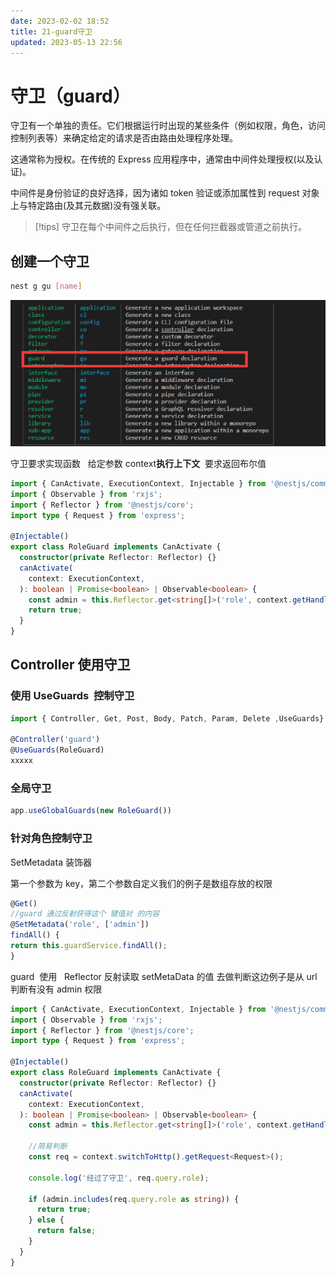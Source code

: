 ```yaml
---
date: 2023-02-02 18:52
title: 21-guard守卫
updated: 2023-05-13 22:56
---
```


# 守卫（guard）

守卫有一个单独的责任。它们根据运行时出现的某些条件（例如权限，角色，访问控制列表等）来确定给定的请求是否由路由处理程序处理。

这通常称为授权。在传统的 Express 应用程序中，通常由中间件处理授权(以及认证)。

中间件是身份验证的良好选择，因为诸如 token 验证或添加属性到 request 对象上与特定路由(及其元数据)没有强关联。

> [!tips]
> 守卫在每个中间件之后执行，但在任何拦截器或管道之前执行。

## 创建一个守卫

```sh
nest g gu [name]
```

![](./_images/image-2023-02-02_21-22-25-991-21-guard守卫.png)

守卫要求实现函数   给定参数 context**执行上下文**  要求返回布尔值

```ts
import { CanActivate, ExecutionContext, Injectable } from '@nestjs/common';
import { Observable } from 'rxjs';
import { Reflector } from '@nestjs/core';
import type { Request } from 'express';

@Injectable()
export class RoleGuard implements CanActivate {
  constructor(private Reflector: Reflector) {}
  canActivate(
    context: ExecutionContext,
  ): boolean | Promise<boolean> | Observable<boolean> {
    const admin = this.Reflector.get<string[]>('role', context.getHandler());
    return true;
  }
}

```

## Controller 使用守卫

### 使用 UseGuards  控制守卫

```ts
import { Controller, Get, Post, Body, Patch, Param, Delete ,UseGuards} from '@nestjs/common';

@Controller('guard')
@UseGuards(RoleGuard)
xxxxx
```

### 全局守卫

```js
app.useGlobalGuards(new RoleGuard())
```

### 针对角色控制守卫

SetMetadata 装饰器

第一个参数为 key，第二个参数自定义我们的例子是数组存放的权限

```ts
@Get()
//guard 通过反射获得这个 键值对 的内容
@SetMetadata('role', ['admin'])
findAll() {
return this.guardService.findAll();
}
```

guard  使用   Reflector 反射读取 setMetaData 的值 去做判断这边例子是从 url 判断有没有 admin 权限

```ts
import { CanActivate, ExecutionContext, Injectable } from '@nestjs/common';
import { Observable } from 'rxjs';
import { Reflector } from '@nestjs/core';
import type { Request } from 'express';

@Injectable()
export class RoleGuard implements CanActivate {
  constructor(private Reflector: Reflector) {}
  canActivate(
    context: ExecutionContext,
  ): boolean | Promise<boolean> | Observable<boolean> {
    const admin = this.Reflector.get<string[]>('role', context.getHandler());

    //简易判断
    const req = context.switchToHttp().getRequest<Request>();

    console.log('经过了守卫', req.query.role);

    if (admin.includes(req.query.role as string)) {
      return true;
    } else {
      return false;
    }
  }
}

```